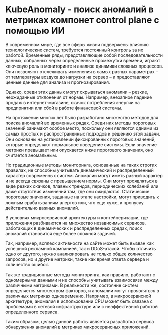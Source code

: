 # KubeAnomaly - поиск аномалий в метриках компонет control plane с помощью ИИ
В современном мире, где все сферы жизни подвержены влиянию технологических систем, требуется постоянный контроль за их работой. Временные ряды, представляющие собой последовательности данных, собранных через определенные промежутки времени, играют ключевую роль в мониторинге и анализе динамики сложных процессов. Они позволяют отслеживать изменения в самых разных параметрах – от температуры воздуха до нагрузки на сервер – и предоставляют ценные данные для анализа и прогнозирования.

Однако, среди этих данных могут скрываться аномалии – резкие, неожиданные отклонения от нормы. Например, внезапное падение продаж в интернет-магазине, скачок потребления энергии на предприятии или сбой в работе финансовой системы.

На протяжении многих лет было разработано множество методов для поиска аномалий во временных рядах. Среди них методы пороговых значений занимают особое место, поскольку они являются одними из самых простых и распространенных подходов к решению этой задачи. Они основаны на установлении фиксированных пороговых значений, которые определяют нормальное поведение системы. Если значение метрики превышает или опускается ниже порогового значения, оно считается аномальным.

Но традиционные методы мониторинга, основанные на таких строгих правилах, не способны учитывать динамический и распределенный характер современных систем. Аномалии могут иметь разный характер и не всегда связаны с превышением нормы. Они могут проявляться в виде резких скачков, плавных трендов, периодических колебаний или даже отсутствия изменений там, где они ожидаются. Статические пороговые значения, заданные на этапе настройки, могут приводить к ложным срабатываниям алертов или, что еще хуже, к пропуску действительно важных аномалий.

В условиях микросервисной архитектуры и контейнеризации, где приложения разбиваются на множество независимых сервисов, работающих в динамических и распределенных средах, поиск аномалий становится еще более сложной задачей. 

Так, например, всплеск активности на сайте может быть вызван как успешной рекламной кампанией, так и DDoS-атакой. Чтобы отличить одно от другого, нужно анализировать не только общее количество запросов, но и другие метрики, такие как время ответа сервера и количество ошибок.

Так же традиционные методы мониторинга, как правило, работают с одномерными данными и не способны учитывать взаимосвязи между различными метриками. В реальности же, состояние систем определяется множеством факторов, и аномалии могут проявляться в различных метриках одновременно. Например, в микросервисной архитектуре, аномалия в использовании CPU может быть связана с проблемами в сетевой инфраструктуре или с неэффективной работой определенного сервиса.

Таким образом, целью данной работы является разработка сервиса обнаружения аномалий в метриках микросервисных приложений.